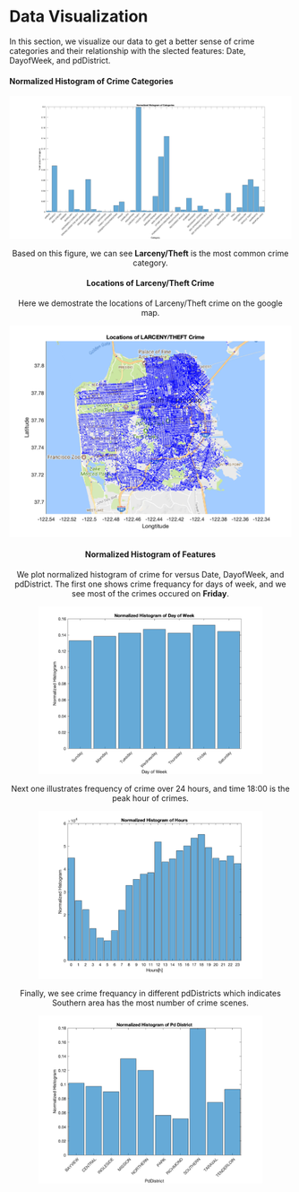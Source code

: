 # Data Visualization 

In this section, we visualize our data to get a better sense of crime categories and their relationship with the slected features: Date, DayofWeek, and pdDistrict. 

#### Normalized Histogram of Crime Categories
<div style="text-align:center"><img src="hist_category.png" alt="drawing" width="800"/>

Based on this figure, we can see **Larceny/Theft** is the most common crime category. 


#### Locations of Larceny/Theft Crime
Here we demostrate the locations of Larceny/Theft crime on the google map.

<div style="text-align:center"><img src="google_larceny.png" alt="drawing" width="700"/>
  

#### Normalized Histogram of Features
 We plot normalized histogram of crime for versus Date, DayofWeek, and pdDistrict. The first one shows crime frequancy for days of week, and we see most of the crimes occured on **Friday**. 
<div style="text-align:center"><img src="hist_day.png" alt="drawing" width="400"/>

  Next one illustrates frequency of crime over 24 hours, and time 18:00 is the peak hour of crimes. 
 <div style="text-align:center"><img src="hist_hour.png" alt="drawing" width="400"/> 
  
  
  Finally, we see crime frequancy in different pdDistricts which indicates Southern area has the most number of crime scenes. 
  
   <div style="text-align:center"><img src="hist_pddistrict.png" alt="drawing" width="400"/> 


